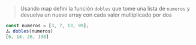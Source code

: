 > Usando map definí la función `dobles` que tome una lista de `numeros` y devuelva un nuevo array con cada valor multiplicado por dos
>
```js
const numeros = [3, 7, 13, 99];
ム dobles(numeros)
[6, 14, 26, 198]

```
